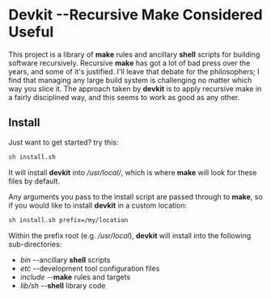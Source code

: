 # Devkit --Recursive Make Considered Useful

This project is a library of **make** rules and ancillary **shell** scripts
for building software recursively.  Recursive **make** has got a lot of bad
press over the years, and some of it's justified.  I'll leave that
debate for the philosophers; I find that managing any large build
system is challenging no matter which way you slice it.  The approach
taken by **devkit** is to apply recursive make in a fairly disciplined
way, and this seems to work as good as any other.

## Install
Just want to get started? try this:
```bash
sh install.sh
```
It will install **devkit** into _/usr/local/_, which is where **make**
will look for these files by default.

Any arguments you pass to the install script are passed through to
**make**, so if you would like to install **devkit** in a custom location:

```bash
sh install.sh prefix=/my/location
```

Within the prefix root (e.g. _/usr/local_), **devkit** will install into
the following sub-directories:

 * _bin_ --ancillary **shell** scripts
 * _etc_ --development tool configuration files
 * _include_ --**make** rules and targets
 * _lib/sh_ --**shell** library code
